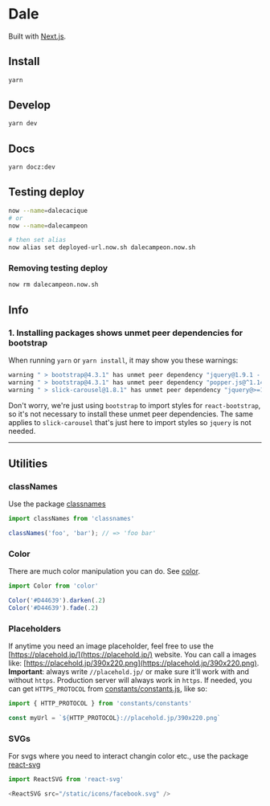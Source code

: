 # Dale
Built with [Next.js](https://nextjs.org/).

## Install
```sh
yarn
```

## Develop
```sh
yarn dev
```

## Docs
```sh
yarn docz:dev
```

## Testing deploy
```sh
now --name=dalecacique
# or
now --name=dalecampeon

# then set alias
now alias set deployed-url.now.sh dalecampeon.now.sh
```

### Removing testing deploy
```sh
now rm dalecampeon.now.sh
```

## Info

### 1. Installing packages shows unmet peer dependencies for bootstrap

When running `yarn` or `yarn install`, it may show you these warnings:

```sh
warning " > bootstrap@4.3.1" has unmet peer dependency "jquery@1.9.1 - 3".
warning " > bootstrap@4.3.1" has unmet peer dependency "popper.js@^1.14.7".
warning " > slick-carousel@1.8.1" has unmet peer dependency "jquery@>=1.8.0".
```

Don't worry, we're just using `bootstrap` to import styles for `react-bootstrap`, so it's not necessary to install these unmet peer dependencies. The same applies to `slick-carousel` that's just here to import styles so `jquery` is not needed.

---

## Utilities

### classNames

Use the package [classnames](https://github.com/JedWatson/classnames#usage)

```js
import classNames from 'classnames'

classNames('foo', 'bar'); // => 'foo bar'
```

### Color

There are much color manipulation you can do. See [color](https://github.com/Qix-/color).

```js
import Color from 'color'

Color('#D44639').darken(.2)
Color('#D44639').fade(.2)
```

### Placeholders

If anytime you need an image placeholder, feel free to use the [https://placehold.jp/](https://placehold.jp/) website. You can call a images like: [https://placehold.jp/390x220.png](https://placehold.jp/390x220.png). **Important**: always write `//placehold.jp/` or make sure it'll work with and without `https`. Production server will always work in `https`. If needed, you can get `HTTPS_PROTOCOL` from [constants/constants.js](constants/constants.js), like so:

```js
import { HTTP_PROTOCOL } from 'constants/constants'

const myUrl = `${HTTP_PROTOCOL}://placehold.jp/390x220.png`
```

### SVGs

For svgs where you need to interact changin color etc., use the package [react-svg](https://github.com/tanem/react-svg)

```js
import ReactSVG from 'react-svg'

<ReactSVG src="/static/icons/facebook.svg" />
```
